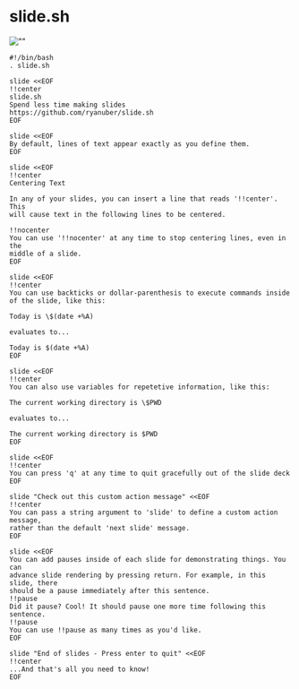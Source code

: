 slide.sh
========

![""](http://ryanuber.github.com/slide.sh/slide_demo.gif "")

    #!/bin/bash
    . slide.sh
    
    slide <<EOF
    !!center
    slide.sh
    Spend less time making slides
    https://github.com/ryanuber/slide.sh
    EOF
    
    slide <<EOF
    By default, lines of text appear exactly as you define them.
    EOF
    
    slide <<EOF
    !!center
    Centering Text
    
    In any of your slides, you can insert a line that reads '!!center'. This
    will cause text in the following lines to be centered.
    
    !!nocenter
    You can use '!!nocenter' at any time to stop centering lines, even in the
    middle of a slide.
    EOF
    
    slide <<EOF
    !!center
    You can use backticks or dollar-parenthesis to execute commands inside
    of the slide, like this:
    
    Today is \$(date +%A)
    
    evaluates to...
    
    Today is $(date +%A)
    EOF
    
    slide <<EOF
    !!center
    You can also use variables for repetetive information, like this:
    
    The current working directory is \$PWD
    
    evaluates to...
    
    The current working directory is $PWD
    EOF
    
    slide <<EOF
    !!center
    You can press 'q' at any time to quit gracefully out of the slide deck
    EOF
    
    slide "Check out this custom action message" <<EOF
    !!center
    You can pass a string argument to 'slide' to define a custom action message,
    rather than the default 'next slide' message.
    EOF
    
    slide <<EOF
    You can add pauses inside of each slide for demonstrating things. You can
    advance slide rendering by pressing return. For example, in this slide, there
    should be a pause immediately after this sentence.
    !!pause
    Did it pause? Cool! It should pause one more time following this sentence.
    !!pause
    You can use !!pause as many times as you'd like.
    EOF
    
    slide "End of slides - Press enter to quit" <<EOF
    !!center
    ...And that's all you need to know!
    EOF
